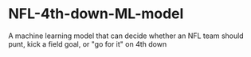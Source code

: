 # NFL-4th-down-ML-model
A machine learning model that can decide whether an NFL team should punt, kick a field goal, or "go for it" on 4th down
